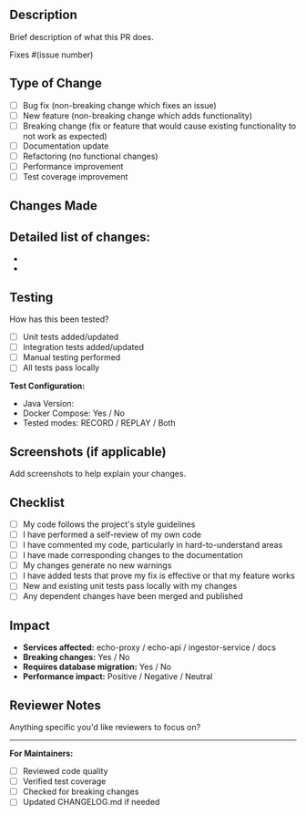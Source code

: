 ## Description
Brief description of what this PR does.

Fixes #(issue number)

## Type of Change
- [ ] Bug fix (non-breaking change which fixes an issue)
- [ ] New feature (non-breaking change which adds functionality)
- [ ] Breaking change (fix or feature that would cause existing functionality to not work as expected)
- [ ] Documentation update
- [ ] Refactoring (no functional changes)
- [ ] Performance improvement
- [ ] Test coverage improvement

## Changes Made
Detailed list of changes:
-
-
-

## Testing
How has this been tested?

- [ ] Unit tests added/updated
- [ ] Integration tests added/updated
- [ ] Manual testing performed
- [ ] All tests pass locally

**Test Configuration:**
- Java Version:
- Docker Compose: Yes / No
- Tested modes: RECORD / REPLAY / Both

## Screenshots (if applicable)
Add screenshots to help explain your changes.

## Checklist
- [ ] My code follows the project's style guidelines
- [ ] I have performed a self-review of my own code
- [ ] I have commented my code, particularly in hard-to-understand areas
- [ ] I have made corresponding changes to the documentation
- [ ] My changes generate no new warnings
- [ ] I have added tests that prove my fix is effective or that my feature works
- [ ] New and existing unit tests pass locally with my changes
- [ ] Any dependent changes have been merged and published

## Impact
- **Services affected:** echo-proxy / echo-api / ingestor-service / docs
- **Breaking changes:** Yes / No
- **Requires database migration:** Yes / No
- **Performance impact:** Positive / Negative / Neutral

## Reviewer Notes
Anything specific you'd like reviewers to focus on?

---

**For Maintainers:**
- [ ] Reviewed code quality
- [ ] Verified test coverage
- [ ] Checked for breaking changes
- [ ] Updated CHANGELOG.md if needed